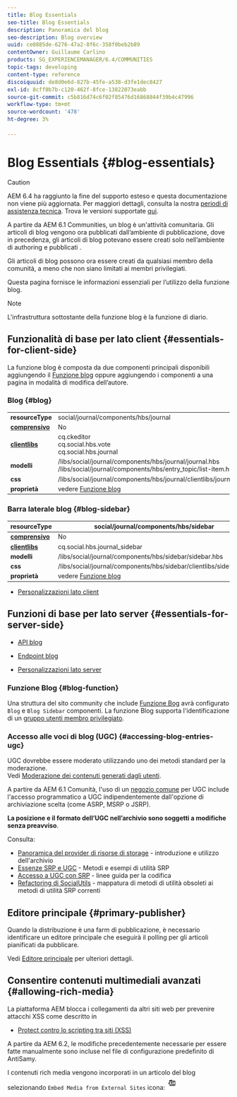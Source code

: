 ```yaml
---
title: Blog Essentials
seo-title: Blog Essentials
description: Panoramica del blog
seo-description: Blog overview
uuid: ce0885de-6276-47a2-8f6c-358f0beb2b89
contentOwner: Guillaume Carlino
products: SG_EXPERIENCEMANAGER/6.4/COMMUNITIES
topic-tags: developing
content-type: reference
discoiquuid: de8d0e6d-827b-45fe-a538-d3fe1dec8427
exl-id: 8cff0b7b-c120-462f-8fce-13822073eabb
source-git-commit: c5b816d74c6f02f85476d16868844f39b4c47996
workflow-type: tm+mt
source-wordcount: '478'
ht-degree: 3%

---
```


# Blog Essentials {#blog-essentials}

>[!CAUTION]
>
>AEM 6.4 ha raggiunto la fine del supporto esteso e questa documentazione non viene più aggiornata. Per maggiori dettagli, consulta la nostra [periodi di assistenza tecnica](https://helpx.adobe.com/it/support/programs/eol-matrix.html). Trova le versioni supportate [qui](https://experienceleague.adobe.com/docs/).

A partire da AEM 6.1 Communities, un blog è un&#39;attività comunitaria. Gli articoli di blog vengono ora pubblicati dall’ambiente di pubblicazione, dove in precedenza, gli articoli di blog potevano essere creati solo nell’ambiente di authoring e pubblicati .

Gli articoli di blog possono ora essere creati da qualsiasi membro della comunità, a meno che non siano limitati ai membri privilegiati.

Questa pagina fornisce le informazioni essenziali per l’utilizzo della funzione blog.

>[!NOTE]
>
>L&#39;infrastruttura sottostante della funzione blog è la funzione di diario.

## Funzionalità di base per lato client {#essentials-for-client-side}

La funzione blog è composta da due componenti principali disponibili aggiungendo il [Funzione blog](functions.md#blog-function) oppure aggiungendo i componenti a una pagina in modalità di modifica dell’autore.

### Blog {#blog}

<table> 
 <tbody>
  <tr>
   <td> <strong>resourceType</strong></td> 
   <td>social/journal/components/hbs/journal</td> 
  </tr>
  <tr>
   <td> <a href="scf.md#add-or-include-a-communities-component"><strong>comprensivo</strong></a></td> 
   <td>No</td> 
  </tr>
  <tr>
   <td> <a href="clientlibs.md"><strong>clientlibs</strong></a></td> 
   <td>cq.ckeditor<br /> cq.social.hbs.vote<br /> cq.social.hbs.journal</td> 
  </tr>
  <tr>
   <td> <strong>modelli</strong></td> 
   <td> /libs/social/journal/components/hbs/journal/journal.hbs<br /> /libs/social/journal/components/hbs/entry_topic/list-item.hbs</td> 
  </tr>
  <tr>
   <td> <strong>css</strong></td> 
   <td> /libs/social/journal/components/hbs/journal/clientlibs/journal.css</td> 
  </tr>
  <tr>
   <td><strong> proprietà</strong></td> 
   <td>vedere <a href="blog-feature.md">Funzione blog</a></td> 
  </tr>
 </tbody>
</table>

### Barra laterale blog {#blog-sidebar}

| **resourceType** | social/journal/components/hbs/sidebar |
|---|---|
| [**comprensivo**](scf.md#add-or-include-a-communities-component) | No |
| [**clientlibs**](clientlibs.md) | cq.social.hbs.journal_sidebar |
| **modelli** | /libs/social/journal/components/hbs/sidebar/sidebar.hbs |
| **css** | /libs/social/journal/components/hbs/sidebar/clientlibs/sidebar.css |
| **proprietà** | vedere [Funzione blog](blog-feature.md) |

* [Personalizzazioni lato client](client-customize.md)

## Funzioni di base per lato server {#essentials-for-server-side}

* [API blog](https://helpx.adobe.com/experience-manager/6-4/sites/developing/using/reference-materials/javadoc/com/adobe/cq/social/journal/client/api/package-summary.html)

* [Endpoint blog](https://helpx.adobe.com/experience-manager/6-4/sites/developing/using/reference-materials/javadoc/com/adobe/cq/social/journal/client/endpoints/package-summary.html)

* [Personalizzazioni lato server](server-customize.md)

### Funzione Blog {#blog-function}

Una struttura del sito community che include [Funzione Bog](functions.md#blog-function) avrà configurato `Blog` e `Blog Sidebar` componenti. La funzione Blog supporta l&#39;identificazione di un [gruppo utenti membro privilegiato](users.md#privileged-members-group).

### Accesso alle voci di blog (UGC) {#accessing-blog-entries-ugc}

UGC dovrebbe essere moderato utilizzando uno dei metodi standard per la moderazione.\
Vedi [Moderazione dei contenuti generati dagli utenti](moderate-ugc.md).

A partire da AEM 6.1 Comunità, l&#39;uso di un [negozio comune](working-with-srp.md) per UGC include l&#39;accesso programmatico a UGC indipendentemente dall&#39;opzione di archiviazione scelta (come ASRP, MSRP o JSRP).

**La posizione e il formato dell’UGC nell’archivio sono soggetti a modifiche senza preavviso**.

Consulta:

* [Panoramica del provider di risorse di storage](srp.md) - introduzione e utilizzo dell&#39;archivio
* [Essenze SRP e UGC](srp-and-ugc.md) - Metodi e esempi di utilità SRP
* [Accesso a UGC con SRP](accessing-ugc-with-srp.md) - linee guida per la codifica
* [Refactoring di SocialUtils](socialutils.md) - mappatura di metodi di utilità obsoleti ai metodi di utilità SRP correnti

## Editore principale {#primary-publisher}

Quando la distribuzione è una farm di pubblicazione, è necessario identificare un editore principale che eseguirà il polling per gli articoli pianificati da pubblicare.

Vedi [Editore principale](deploy-communities.md#primary-publisher) per ulteriori dettagli.

## Consentire contenuti multimediali avanzati {#allowing-rich-media}

La piattaforma AEM blocca i collegamenti da altri siti web per prevenire attacchi XSS come descritto in

* [Protect contro lo scripting tra siti (XSS)](../../help/sites-developing/security.md#protect-against-cross-site-scripting-xss)

A partire da AEM 6.2, le modifiche precedentemente necessarie per essere fatte manualmente sono incluse nel file di configurazione predefinito di AntiSamy.

I contenuti rich media vengono incorporati in un articolo del blog selezionando `Embed Media from External Sites` icona:  ![chlimage_1-471](assets/chlimage_1-471.png)
